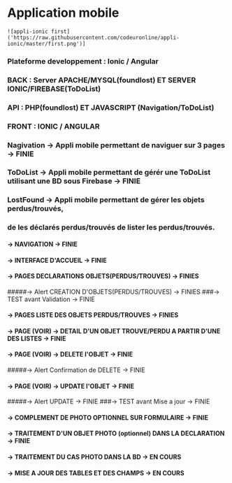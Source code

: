 # Application mobile

```
![appli-ionic first]('https://raw.githubusercontent.com/codeuronline/appli-ionic/master/first.png')]
```


### Plateforme developpement : Ionic / Angular

### BACK : Server APACHE/MYSQL(foundlost) ET SERVER IONIC/FIREBASE(ToDoList)

### API : PHP(foundlost) ET JAVASCRIPT (Navigation/ToDoList)

### FRONT : IONIC / ANGULAR

### Nagivation -> Appli mobile permettant de naviguer sur 3 pages -> FINIE

### ToDoList -> Appli mobile permettant de gérér une ToDoList utilisant une BD sous Firebase -> FINIE

### LostFound -> Appli mobile permettant de gérer les objets perdus/trouvés,

### de les déclarés perdus/trouvés de lister les perdus/trouvés.

#### -> NAVIGATION -> FINIE

#### -> INTERFACE D'ACCUEIL -> FINIE

#### -> PAGES DECLARATIONS OBJETS(PERDUS/TROUVES) -> FINIES

#####-> Alert CREATION D'OBJETS(PERDUS/TROUVES) -> FINIES
###-> TEST avant Validation -> FINIE

#### -> PAGES LISTE DES OBJETS PERDUS/TROUVES -> FINIES

#### -> PAGE (VOIR) -> DETAIL D'UN OBJET TROUVE/PERDU A PARTIR D'UNE DES LISTES -> FINIE

#### -> PAGE (VOIR) -> DELETE l'OBJET -> FINIE

#####-> Alert Confirmation de DELETE -> FINIE

#### -> PAGE (VOIR) -> UPDATE l'OBJET -> FINIE

#####-> Alert  UPDATE -> FINIE
###-> TEST avant Mise a jour -> FINIE

#### -> COMPLEMENT DE PHOTO OPTIONNEL SUR FORMULAIRE -> FINIE

#### -> TRAITEMENT D'UN OBJET PHOTO (optionnel) DANS LA DECLARATION -> FINIE

#### -> TRAITEMENT DU CAS PHOTO DANS LA BD -> EN COURS

#### -> MISE A JOUR DES TABLES ET DES CHAMPS -> EN COURS
